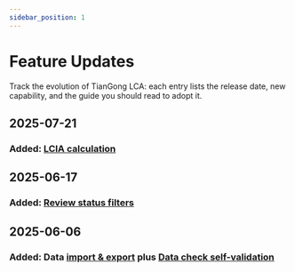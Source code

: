 ```yaml
---
sidebar_position: 1
---
```


# Feature Updates

Track the evolution of TianGong LCA: each entry lists the release date, new capability, and the guide you should read to adopt it.

## 2025-07-21

### Added: [LCIA calculation](/en/user-guide/lcia)

## 2025-06-17

### Added: [Review status filters](/en/user-guide/data-review#status-filters)

## 2025-06-06

### Added: Data [import & export](/en/user-guide/key-functions-introduction#data-operations) plus [Data check self-validation](/en/user-guide/data-review#review-workflow)
